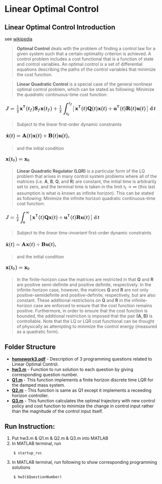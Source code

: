 # Linear Optimal Control

## Linear Optimal Control Introduction
see [wikipedia](https://en.wikipedia.org/wiki/Optimal_control#Linear_quadratic_control)

> **Optimal Control** deals with the problem of finding a control law for a given system such that a certain optimality criterion is achieved. A control problem includes a cost functional that is a function of state and control variables. An optimal control is a set of differential equations describing the paths of the control variables that minimize the cost function. 

> **Linear Quadratic Control** is a special case of the general nonlinear optimal control problem, which can be stated as following:
Minimize the *quadratic* continuous-time cost function:

<img src="https://github.com/xlabcba/Robotics/blob/master/LinearOptimalControl/figures/quadraticCost.png"/>

> Subject to the *linear* first-order dynamic constraints

<img src="https://github.com/xlabcba/Robotics/blob/master/LinearOptimalControl/figures/linearConstraint.png"/>

> and the initial condition

<img src="https://github.com/xlabcba/Robotics/blob/master/LinearOptimalControl/figures/initialCondition.png"/>

> **Linear Quadratic Regulator (LQR)** is a particular form of the LQ problem that arises in many control system problems where all of the matrices (i.e. **A**, **B**, **Q**, and **R**) are constant, the initial time is arbitrarily set to zero, and the terminal time is taken in the limit t<sub>f</sub> → ∞ (this last assumption is what is known as infinite horizon). This can be stated as following:
Minimize the infinite horizon quadratic continuous-time cost function:

<img src="https://github.com/xlabcba/Robotics/blob/master/LinearOptimalControl/figures/quadraticContinuousCost.png"/>

> Subject to the *linear time-invariant* first-order dynamic constraints

<img src="https://github.com/xlabcba/Robotics/blob/master/LinearOptimalControl/figures/linearTimeVariantConstraint.png"/>

> and the initial condition

<img src="https://github.com/xlabcba/Robotics/blob/master/LinearOptimalControl/figures/initialCondition.png"/>

> In the finite-horizon case the matrices are restricted in that **Q** and **R** are positive semi-definite and positive definite, respectively. In the infinite-horizon case, however, the matrices **Q** and **R** are not only positive-semidefinite and positive-definite, respectively, but are also constant. These additional restrictions on **Q** and **R** in the infinite-horizon case are enforced to ensure that the cost function remains positive. Furthermore, in order to ensure that the cost function is bounded, the additional restriction is imposed that the pair **(A, B)** is controllable. Note that the LQ or LQR cost functional can be thought of physically as attempting to minimize the control energy (measured as a quadratic form).

## Folder Structure

* **[homework3.pdf](https://github.com/xlabcba/Robotics/blob/master/LinearOptimalControl/homework3.pdf)** - Description of 3 programming questions related to Linear Optimal Control.
* **[hw3.m](https://github.com/xlabcba/Robotics/blob/master/LinearOptimalControl/hw3.m)** - Function to run solution to each question by giving corresponding question number.
* **[Q1.m](https://github.com/xlabcba/Robotics/blob/master/LinearOptimalControl/Q1.m)** - This function implements a finite horizon discrete time LQR for the damped mass system.
* **[Q2.m](https://github.com/xlabcba/Robotics/blob/master/LinearOptimalControl/Q2.m)** - This function is same as Q1 except it implements a receeding horizon controller.
* **[Q3.m](https://github.com/xlabcba/Robotics/blob/master/LinearOptimalControl/Q3.m)** - This function calculates the optimal trajectory with new control policy and cost function to minimize the change in control input rather than the magnitude of the control input itself.

## Run Instruction:
1. Put hw3.m & Q1.m & Q2.m & Q3.m into MATLAB
2. In MATLAB terminal, run
```
	$ startup_rvc
```
3. In MATLAB terminal, run following to show corresponding programming solutions
```
	$ hw3($QuestionNumber)
```	
